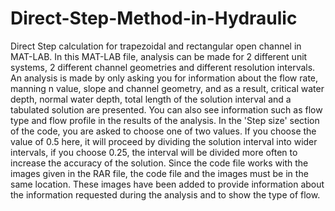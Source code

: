 # Direct-Step-Method-in-Hydraulic
Direct Step calculation for trapezoidal and rectangular open channel in MAT-LAB.
In this MAT-LAB file, analysis can be made for 2 different unit systems, 2 different channel geometries and different resolution intervals.
An analysis is made by only asking you for information about the flow rate, manning n value, slope and channel geometry, and as a result, critical water depth, normal water depth, total length of the solution interval and a tabulated solution are presented.
You can also see information such as flow type and flow profile in the results of the analysis.
In the 'Step size' section of the code, you are asked to choose one of two values. If you choose the value of 0.5 here, it will proceed by dividing the solution interval into wider intervals, if you choose 0.25, the interval will be divided more often to increase the accuracy of the solution.
Since the code file works with the images given in the RAR file, the code file and the images must be in the same location. These images have been added to provide information about the information requested during the analysis and to show the type of flow.
